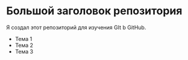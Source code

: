 # Большой заголовок репозитория
Я создал  этот репозиторий для  изучения GIt b GitHub.
- Тема 1
- Тема 2
- Тема 3
